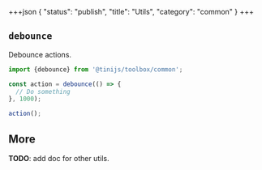 +++json
{
  "status": "publish",
  "title": "Utils",
  "category": "common"
}
+++

## `debounce`

Debounce actions.

```ts
import {debounce} from '@tinijs/toolbox/common';

const action = debounce(() => {
  // Do something
}, 1000);

action();
```

## More

**TODO**: add doc for other utils.
